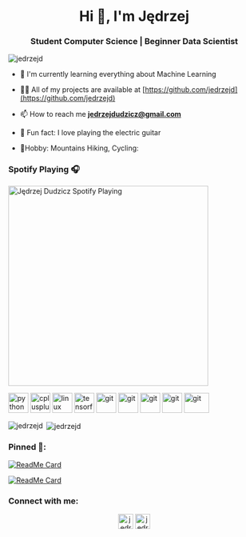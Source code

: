 <h1 align="center">Hi 👋, I'm Jędrzej</h1>
<h3 align="center"> Student Computer Science | Beginner Data Scientist 
</h3>

<p align="left"> <img src="https://komarev.com/ghpvc/?username=jedrzejd" alt="jedrzejd" /> </p>

- 🌱 I'm currently learning everything about Machine Learning

- 👨‍💻 All of my projects are available at [https://github.com/jedrzejd](https://github.com/jedrzejd)

- 📫 How to reach me **jedrzejdudzicz@gmail.com**

- 🎸 Fun fact: I love playing the electric guitar

- 🗻Hobby: Mountains Hiking, Cycling:

### Spotify Playing 🎧
[<img src="https://novatorem-git-master.jedrzejd.vercel.app/api/spotify-playing" alt="Jędrzej Dudzicz Spotify Playing" width="400" />](https://open.spotify.com/user/21ja5ga6vsss5vyrf4wyuvcmy)


<p align="left">
  <img
src="https://devicons.github.io/devicon/devicon.git/icons/python/python-original.svg" alt="python" width="40" height="40"/> <img 
src="https://devicons.github.io/devicon/devicon.git/icons/cplusplus/cplusplus-original.svg" alt="cplusplus" width="40" height="40"/> <img src="https://devicons.github.io/devicon/devicon.git/icons/linux/linux-original.svg" alt="linux" width="40" height="40"/> <img src="https://www.vectorlogo.zone/logos/tensorflow/tensorflow-icon.svg" alt="tensorflow" width="40" height="40"/> <img 
src="https://www.vectorlogo.zone/logos/jupyter/jupyter-icon.svg" alt="git" width="40" height="40"/> <img 
src="https://www.vectorlogo.zone/logos/numpy/numpy-icon.svg" alt="git" width="40" height="40"/> <img     
src="https://upload.wikimedia.org/wikipedia/commons/0/05/Scikit_learn_logo_small.svg" alt="git" width="40" height="40"/> <img                                                      
src="https://upload.wikimedia.org/wikipedia/commons/6/69/XGBoost_logo.png" alt="git" width="40" height="40"/> <img                                                                                                                             
src="https://www.vectorlogo.zone/logos/git-scm/git-scm-icon.svg" alt="git" width="50" height="40"/></p>

<p><img align="left" src="https://github-readme-stats.vercel.app/api/top-langs/?username=jedrzejd&layout=compact&hide=html" alt="jedrzejd" /></p>
<p>&nbsp;<img align="center" src="https://github-readme-stats.vercel.app/api?username=jedrzejd&show_icons=true" alt="jedrzejd" /></p>

### Pinned 🌵:

[![ReadMe Card](https://github-readme-stats.vercel.app/api/pin/?username=jedrzejd&repo=Kaggle-Notebooks)](https://github.com/jedrzejd/Kaggle-Notebooks)

[![ReadMe Card](https://github-readme-stats.vercel.app/api/pin/?username=jedrzejd&repo=Adult_Income)](https://github.com/jedrzejd/Adult_Income)

### Connect with me:

<p align="center"> 
<a href="https://linkedin.com/in/jedrzejdudzicz" target="blank"><img align="center" src="https://cdn.jsdelivr.net/npm/simple-icons@3.0.1/icons/linkedin.svg" alt="jedrzejdudzicz" height="30" width="30" /></a>
<a href="https://kaggle.com/jedrzejdudzicz" target="blank"><img align="center" src="https://cdn.jsdelivr.net/npm/simple-icons@3.0.1/icons/kaggle.svg" alt="jedrzejdudzicz" height="30" width="30" /></a>
</p>
